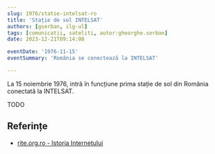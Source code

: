 ```yaml
---
slug: 1976/statie-intelsat-ro
title: 'Stație de sol INTELSAT'
authors: [gserban, ilg-ul]
tags: [comunicatii, sateliti, autor:gheorghe.serban]
date: 2023-12-21T09:14:08

eventDate: '1976-11-15'
eventSummary: 'România se conectează la INTELSAT'

---
```


La 15 noiembrie 1976, intră în funcțiune prima stație de sol din România
conectată la INTELSAT.

<!-- truncate -->

TODO

## Referințe

- [rite.org.ro - Istoria Internetului](https://rite.org.ro/istoria-internetului/)
